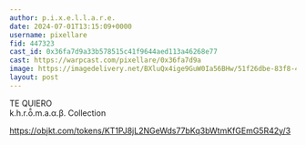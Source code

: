 ```yaml
---
author: p.i.x.e.l.l.a.r.e.
date: 2024-07-01T13:15:09+0000
username: pixellare
fid: 447323
cast_id: 0x36fa7d9a33b578515c41f9644aed113a46268e77
cast: https://warpcast.com/pixellare/0x36fa7d9a
image: https://imagedelivery.net/BXluQx4ige9GuW0Ia56BHw/51f26dbe-83f8-426f-1ea1-e0d78c296b00/original
layout: post
---
```

TE QUIERO  
k.h.r.ō̂.m.a.α.β. Collection  
  
https://objkt.com/tokens/KT1PJ8jL2NGeWds77bKq3bWtmKfGEmG5R42y/3  

<img src='https://imagedelivery.net/BXluQx4ige9GuW0Ia56BHw/51f26dbe-83f8-426f-1ea1-e0d78c296b00/original' alt='' referrerpolicy='no-referrer'/>
<img src='https://imagedelivery.net/BXluQx4ige9GuW0Ia56BHw/b020e92c-b832-425f-25fb-a20298db4f00/original' alt='' referrerpolicy='no-referrer'/>